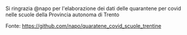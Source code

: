 Si ringrazia @napo per l'elaborazione dei dati delle quarantene per covid nelle scuole della Provincia autonoma di Trento

Fonte: https://github.com/napo/quaratene_covid_scuole_trentine
